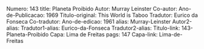 Numero: 143
title: Planeta Proibido
Autor: Murray Leinster
Co-autor: 
Ano-de-Publicacao: 1969
Titulo-original: This World is Taboo
Tradutor: Eurico da Fonseca
Co-tradutor: 
Ano-de-edicao: 1961
alias: Murray-Leinster
Autor2-alias: 
Tradutor1-alias: Eurico-da-Fonseca
Tradutor2-alias: 
Titulo-link: 143-Planeta-Proibido
Capa: Lima de Freitas
pags: 147
Capa-link: Lima-de-Freitas
